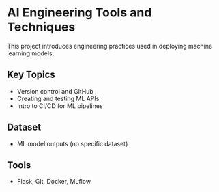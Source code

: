 # AI Engineering Tools and Techniques

This project introduces engineering practices used in deploying machine learning models.

## Key Topics

- Version control and GitHub
- Creating and testing ML APIs
- Intro to CI/CD for ML pipelines

## Dataset

- ML model outputs (no specific dataset)

## Tools

- Flask, Git, Docker, MLflow

